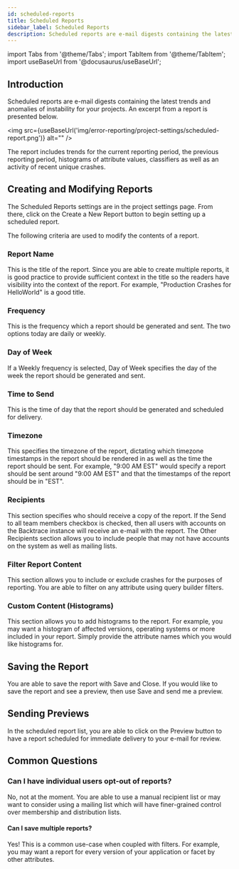 ```yaml
---
id: scheduled-reports
title: Scheduled Reports
sidebar_label: Scheduled Reports
description: Scheduled reports are e-mail digests containing the latest trends and anomalies of instability for your projects.
---
```


import Tabs from '@theme/Tabs';
import TabItem from '@theme/TabItem';
import useBaseUrl from '@docusaurus/useBaseUrl';

## Introduction

Scheduled reports are e-mail digests containing the latest trends and anomalies of instability for your projects. An excerpt from a report is presented below.

<img src={useBaseUrl('img/error-reporting/project-settings/scheduled-report.png')} alt="" />

The report includes trends for the current reporting period, the previous reporting period, histograms of attribute values, classifiers as well as an activity of recent unique crashes.

## Creating and Modifying Reports

The Scheduled Reports settings are in the project settings page. From there, click on the Create a New Report button to begin setting up a scheduled report.

The following criteria are used to modify the contents of a report.

### Report Name

This is the title of the report. Since you are able to create multiple reports, it is good practice to provide sufficient context in the title so the readers have visibility into the context of the report. For example, "Production Crashes for HelloWorld" is a good title.

### Frequency

This is the frequency which a report should be generated and sent. The two options today are daily or weekly.

### Day of Week

If a Weekly frequency is selected, Day of Week specifies the day of the week the report should be generated and sent.

### Time to Send

This is the time of day that the report should be generated and scheduled for delivery.

### Timezone

This specifies the timezone of the report, dictating which timezone timestamps in the report should be rendered in as well as the time the report should be sent. For example, "9:00 AM EST" would specify a report should be sent around "9:00 AM EST" and that the timestamps of the report should be in "EST".

### Recipients

This section specifies who should receive a copy of the report. If the Send to all team members checkbox is checked, then all users with accounts on the Backtrace instance will receive an e-mail with the report. The Other Recipients section allows you to include people that may not have accounts on the system as well as mailing lists.

### Filter Report Content

This section allows you to include or exclude crashes for the purposes of reporting. You are able to filter on any attribute using query builder filters.

### Custom Content (Histograms)

This section allows you to add histograms to the report. For example, you may want a histogram of affected versions, operating systems or more included in your report. Simply provide the attribute names which you would like histograms for.

## Saving the Report

You are able to save the report with Save and Close. If you would like to save the report and see a preview, then use Save and send me a preview.

## Sending Previews

In the scheduled report list, you are able to click on the Preview button to have a report scheduled for immediate delivery to your e-mail for review.

## Common Questions

### Can I have individual users opt-out of reports?

No, not at the moment. You are able to use a manual recipient list or may want to consider using a mailing list which will have finer-grained control over membership and distribution lists.

#### Can I save multiple reports?

Yes! This is a common use-case when coupled with filters. For example, you may want a report for every version of your application or facet by other attributes.
